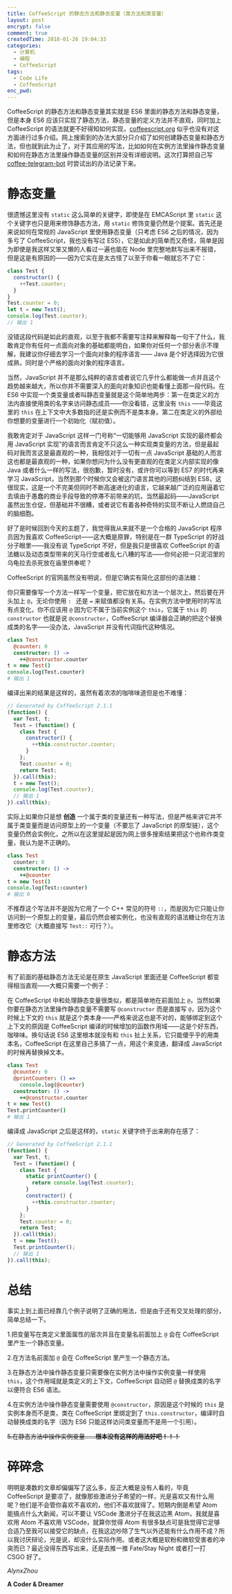 ```yaml
---
title: CoffeeScript 的静态方法和静态变量（类方法和类变量）
layout: post
encrypt: false
comment: true
createdTime: 2018-01-26 19:04:33
categories:
  - 计算机
  - 编程
  - CoffeeScript
tags:
  - Code Life
  - CoffeeScript
enc_pwd:
---
```

CoffeeScript 的静态方法和静态变量其实就是 ES6 里面的静态方法和静态变量，但是本身 ES6 应该只实现了静态方法，静态变量的定义方法并不直观，同时加上 CoffeeScript 的语法就更不好得知如何实现，[coffeescript.org](http://coffeescript.org/) 似乎也没有对这方面进行过多介绍。网上搜索到的办法大部分只介绍了如何创建静态变量和静态方法，但也就到此为止了，对于其应用的写法，比如如何在实例方法里操作静态变量和如何在静态方法里操作静态变量的区别并没有详细说明。这次打算把自己写 [coffee-telegram-bot](https://github.com/AlynxZhou/coffee-telegram-bot) 时尝试出的办法记录下来。

<!--more-->

# 静态变量

很遗憾这里没有 `static` 这么简单的关键字，即使是在 EMCAScript 里 `static` 这个关键字也只是用来修饰静态方法，用 `static` 修饰变量仍然是个提案。首先还是来说如何在常规的 JavaScript 里使用静态变量（只考虑 ES6 之后的情况，因为多亏了 CoffeeScript，我也没有写过 ES5），它是如此的简单而又奇怪，简单是因为即使是我这样又笨又懒的人看过一遍也能在 Node 里完整地默写出来不报错，但是这是有原因的——因为它实在是太古怪了以至于你看一眼就忘不了它：

```JavaScript
class Test {
  constructor() {
    ++Test.counter;
  }
}
Test.counter = 0;
let t = new Test();
console.log(Test.counter);
// 输出 1
```

没错这段代码是如此的直观，以至于我都不需要写注释来解释每一句干了什么，我敢肯定你有任何一点面向对象的基础都能明白，如果你对任何一个部分表示不理解，我建议你仔细去学习一个面向对象的程序语言—— Java 是个好选择因为它很成熟，同时是个严格的面向对象的程序语言。

当然，JavaScript 并不是那么纯粹的语言或者说它几乎什么都能做一点并且这个趋势越来越大，所以你并不需要深入的面向对象知识也能看懂上面那一段代码。在 ES6 中实现一个类变量或者叫静态变量就是这个简单地两步：第一在类定义的方法内直接使用类的名字来访问静态成员——你没看错，这里没有 `this` ——毕竟这里的 `this` 在上下文中大多数指的还是实例而不是类本身。第二在类定义的外部给你想要的变量进行一个初始化（赋初值）。

我敢肯定对于 JavaScript 这样一门号称“一切能够用 JavaScript 实现的最终都会用 JavaScript 实现”的语言而言肯定不只这么一种实现类变量的方法，但是最起码对我而言这是最直观的一种，我相信对于一切有一点 JavaScript 基础的人而言这也都是最直观的一种，如果你想问为什么没有更直观的在类定义内部实现的像 Java 或者什么一样的写法，很抱歉，暂时没有，或许你可以等到 ES7 的时代再来学习 JavaScript，当然到那个时候你又会被这门语言其他的问题纠结到 ES8，这很现实，这是一个不完美但同时不断高速进化的语言，它越来越广泛的应用逼着它去填由于愚蠢的商业手段导致的停滞不前带来的坑，当然最起码——JavaScript 虽然出生仓促，但基础并不很糟，或者说它有着各种奇特的实现不断让人燃烧自己的脑细胞。

好了是时候回到今天的主题了，我觉得我从来就不是一个合格的 JavaScript 程序员因为我喜欢 CoffeeScript——这大概是原罪，特别是在一群 TypeScript 的好战分子眼里——我没有说 TypeScript 不好，但是我只是很喜欢 CoffeeScript 的语法糖以及动态类型带来的天马行空或者乱七八糟的写法——你何必把一只泥沼里的乌龟拉去杀死放在庙里供奉呢？

CoffeeScript 的官网虽然没有明说，但是它确实有简化这部份的语法糖：

你只需要像写一个方法一样写一个变量，把它放在和方法一个层次上，然后要在开头加上 `@`，无论你使用 `: ` 还是 ` = ` 来赋值都没有关系。在实例方法中使用时的写法有点变化，你不应该用 `@` 因为它不属于当前实例这个 `this`，它属于 `this` 的 `constructor` 也就是说 `@constructor`，CoffeeScript 编译器会正确的把这个替换成类的名字——没办法，JavaScript 并没有代词指代这种情况。

```CoffeeScript
class Test
  @counter: 0
  constructor: () ->
    ++@constructor.counter
t = new Test()
console.log(Test.counter)
# 输出 1
```

编译出来的结果是这样的，虽然有着浓浓的咖啡味道但是也不难懂：

```JavaScript
// Generated by CoffeeScript 2.1.1
(function() {
  var Test, t;
  Test = (function() {
    class Test {
      constructor() {
        ++this.constructor.counter;
      }
    };
    Test.counter = 0;
    return Test;
  }).call(this);
  t = new Test();
  console.log(Test.counter);
  // 输出 1
}).call(this);
```

实际上如果你只是想 **创造** 一个属于类的变量还有一种写法，但是严格来讲它并不属于类变量而是访问原型上的一个变量（不要忘了 JavaScript 的原型链），这个变量仍然会实例化，之所以在这里提起是因为网上很多搜索结果把这个也称作类变量，我认为是不正确的。

```CoffeeScript
class Test
  counter: 0
  constructor: () ->
    ++@counter
t = new Test()
console.log(Test::counter)
# 输出 0
```

不推荐这个写法并不是因为它用了一个 C++ 常见的符号 `::`，而是因为它只能让你访问到一个原型上的变量，最后仍然会被实例化，也没有直观的语法糖让你在方法里修改它（大概直接写 `Test::` 可行？）。

# 静态方法

有了前面的基础静态方法无论是在原生 JavaScript 里面还是 CoffeeScript 都变得相当直观——大概只需要一个例子：

在 CoffeeScript 中和处理静态变量很类似，都是简单地在前面加上 `@`，当然如果你要在静态方法里操作静态变量不需要写 `@constructor` 而是直接写 `@`，因为这个时候上下文的 `this` 就是这个类本身——严格来说这也是不对的，能够绑定到这个上下文的原因是 CoffeeScript 编译的时候增加的函数作用域——这是个好东西，咖啡味。换句话说 ES6 这里根本就没有和 `this` 扯上关系，它只能傻乎乎的用类本名，CoffeeScript 在这里自己多搞了一点，用这个来变通，翻译成 JavaScript 的时候再替换掉文本。

```CoffeeScript
class Test
  @counter: 0
  @printCounter: () =>
    console.log(@counter)
  constructor: () ->
    ++@constructor.counter
t = new Test()
Test.printCounter()
# 输出 1
```

编译成 JavaScript 之后是这样的，`static` 关键字终于出来刷存在感了：

```JavaScript
// Generated by CoffeeScript 2.1.1
(function() {
  var Test, t;
  Test = (function() {
    class Test {
      static printCounter() {
        return console.log(Test.counter);
      }
      constructor() {
        ++this.constructor.counter;
      }
    };
    Test.counter = 0;
    return Test;
  }).call(this);
  t = new Test();
  Test.printCounter();
  // 输出 1
}).call(this);
```

# 总结

事实上到上面已经靠几个例子说明了正确的用法，但是由于还有交叉处理的部分，简单总结一下。

1.把变量写在类定义里面属性的层次并且在变量名前面加上 `@` 会在 CoffeeScript 里产生一个静态变量。

2.在方法名前面加 `@` 会在 CoffeeScript 里产生一个静态方法。

3.在静态方法中操作静态变量只需要像在实例方法中操作实例变量一样使用 `this`，这个作用域就是类定义的上下文，CoffeeScript 自动把 `@` 替换成类的名字以便符合 ES6 语法。

4.在实例方法中操作静态变量需要使用 `@constructor`，原因是这个时候的 `this` 是实例本身而不是类，类在 CoffeeScript 里绑定到了 `this.constructor`，编译时自动替换成类的名字（因为 ES6 只能这样访问类变量而不是用一个引用）。

~~5.在静态方法中操作实例变量……**根本没有这样的用法好吧！！！**~~

# 碎碎念

明明是凑数的文章却偏偏写了这么多，反正大概是没有人看的，毕竟 CoffeeScript 是要凉了，就像那些激进分子希望的一样，光是喜欢又有什么用呢？他们是不会管你喜欢不喜欢的，他们不喜欢就得了。短期内倒是希望 Atom 能搞点什么大新闻，可以不要让 VSCode 激进分子在我这边黑 Atom，我就是喜欢用 Atom 不喜欢用 VSCode，就算你觉得 Atom 有很多缺点可是我觉得它足够合适乃至我可以接受它的缺点，在我这边吵除了生气以外还能有什么作用不成？所以我讨厌辩论，光是说，却没什么实际作用。或者这大概是软粉和微软受害者的冲突而已？最近没得东西写出来，还是去推一推 Fate/Stay Night 或者打一打 CSGO 好了。

*AlynxZhou*

**A Coder & Dreamer**
